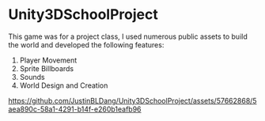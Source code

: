 # Unity3DSchoolProject
This game was for a project class, I used numerous public assets to build the world and developed the following features:
1. Player Movement
2. Sprite Billboards
3. Sounds
4. World Design and Creation

https://github.com/JustinBLDang/Unity3DSchoolProject/assets/57662868/5aea890c-58a1-4291-b14f-e260b1eafb96



